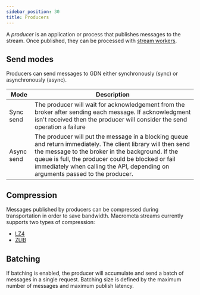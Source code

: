 ```yaml
---
sidebar_position: 30
title: Producers
---
```


A _producer_ is an application or process that publishes messages to the stream. Once published, they can be processed with [stream workers](../../cep/index.md).

## Send modes

Producers can send messages to GDN  either synchronously (sync) or asynchronously (async).

| Mode       | Description  |
|-----------|---------------------|
| Sync send  | The producer will wait for acknowledgement from the broker after sending each message. If acknowledgment isn't received then the producer will consider the send operation a failure |
| Async send | The producer will put the message in a blocking queue and return immediately. The client library will then send the message to the broker in the background. If the queue is full, the producer could be blocked or fail immediately when calling the API, depending on arguments passed to the producer. |

## Compression

Messages published by producers can be compressed during transportation in order to save bandwidth. Macrometa streams currently supports two types of compression:

- [LZ4](https://github.com/lz4/lz4)
- [ZLIB](https://zlib.net/)

## Batching

If batching is enabled, the producer will accumulate and send a batch of messages in a single request. Batching size is defined by the maximum number of messages and maximum publish latency.
